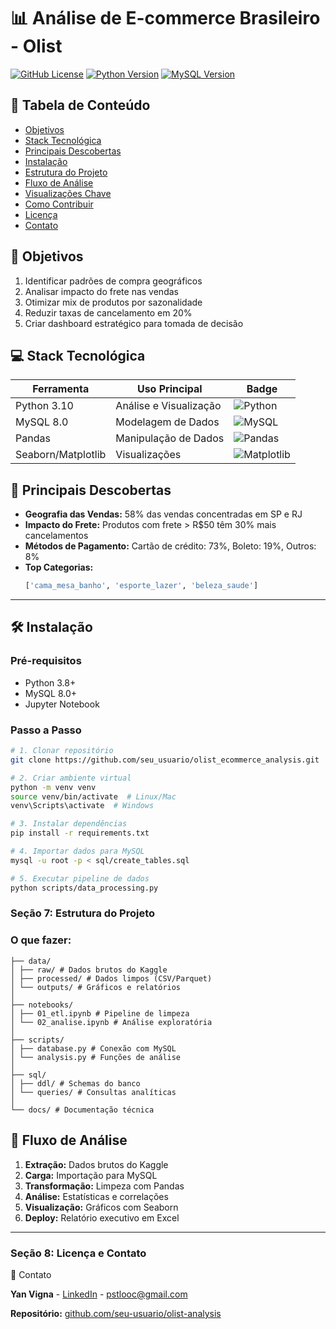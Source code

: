 # 📊 Análise de E-commerce Brasileiro - Olist

[![GitHub License](https://img.shields.io/badge/license-MIT-green)](LICENSE)
[![Python Version](https://img.shields.io/badge/python-3.8%2B-blue)](https://www.python.org/)
[![MySQL Version](https://img.shields.io/badge/mysql-8.0%2B-orange)](https://www.mysql.com/)

## 📌 Tabela de Conteúdo
- [Objetivos](#-objetivos)
- [Stack Tecnológica](#-stack-tecnológica)
- [Principais Descobertas](#%EF%B8%8F-principais-descobertas)
- [Instalação](#-instalação)
- [Estrutura do Projeto](#-estrutura-do-projeto)
- [Fluxo de Análise](#%EF%B8%8F-fluxo-de-análise)
- [Visualizações Chave](#-visualizações-chave)
- [Como Contribuir](#-como-contribuir)
- [Licença](#-licença)
- [Contato](#-contato)

## 🎯 Objetivos
1. Identificar padrões de compra geográficos
2. Analisar impacto do frete nas vendas
3. Otimizar mix de produtos por sazonalidade
4. Reduzir taxas de cancelamento em 20%
5. Criar dashboard estratégico para tomada de decisão

## 💻 Stack Tecnológica
| Ferramenta          | Uso Principal           | Badge                                                                 |
|---------------------|-------------------------|-----------------------------------------------------------------------|
| Python 3.10         | Análise e Visualização  | ![Python](https://img.shields.io/badge/Python-3776AB?logo=python)     |
| MySQL 8.0           | Modelagem de Dados      | ![MySQL](https://img.shields.io/badge/MySQL-4479A1?logo=mysql)        |
| Pandas              | Manipulação de Dados    | ![Pandas](https://img.shields.io/badge/Pandas-150458?logo=pandas)     |
| Seaborn/Matplotlib  | Visualizações           | ![Matplotlib](https://img.shields.io/badge/Matplotlib-11557C?logo=image%2Fpng) |

## 🧩 Principais Descobertas
- **Geografia das Vendas:** 58% das vendas concentradas em SP e RJ
- **Impacto do Frete:** Produtos com frete > R$50 têm 30% mais cancelamentos
- **Métodos de Pagamento:** Cartão de crédito: 73%, Boleto: 19%, Outros: 8%
- **Top Categorias:** 
  ```python
  ['cama_mesa_banho', 'esporte_lazer', 'beleza_saude']

  
---

## 🛠️ Instalação

### Pré-requisitos
- Python 3.8+
- MySQL 8.0+
- Jupyter Notebook

### Passo a Passo
```bash
# 1. Clonar repositório
git clone https://github.com/seu_usuario/olist_ecommerce_analysis.git

# 2. Criar ambiente virtual
python -m venv venv
source venv/bin/activate  # Linux/Mac
venv\Scripts\activate  # Windows

# 3. Instalar dependências
pip install -r requirements.txt

# 4. Importar dados para MySQL
mysql -u root -p < sql/create_tables.sql

# 5. Executar pipeline de dados
python scripts/data_processing.py
```

### Seção 7: Estrutura do Projeto 
### O que fazer:
```olist_ecommerce_analysis/
├── data/
│ ├── raw/ # Dados brutos do Kaggle
│ ├── processed/ # Dados limpos (CSV/Parquet)
│ └── outputs/ # Gráficos e relatórios
│
├── notebooks/
│ ├── 01_etl.ipynb # Pipeline de limpeza
│ └── 02_analise.ipynb # Análise exploratória
│
├── scripts/
│ ├── database.py # Conexão com MySQL
│ └── analysis.py # Funções de análise
│
├── sql/
│ ├── ddl/ # Schemas do banco
│ └── queries/ # Consultas analíticas
│
└── docs/ # Documentação técnica
```

## 🔄 Fluxo de Análise

1. **Extração:** Dados brutos do Kaggle  
2. **Carga:** Importação para MySQL  
3. **Transformação:** Limpeza com Pandas  
4. **Análise:** Estatísticas e correlações  
5. **Visualização:** Gráficos com Seaborn  
6. **Deploy:** Relatório executivo em Excel  


---

### Seção 8: Licença e Contato

📧 Contato

**Yan Vigna** - [LinkedIn](https://www.linkedin.com/in/yan-vigna/) - pstlooc@gmail.com

**Repositório:** [github.com/seu-usuario/olist-analysis](https://github.com/yanvigna2/ecommerce)
